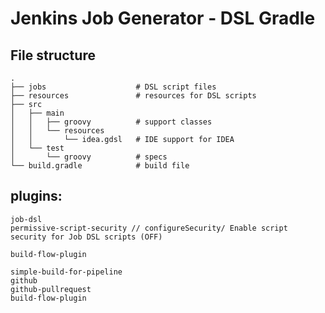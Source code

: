 # Jenkins Job Generator - DSL Gradle 

## File structure

    .
    ├── jobs                    # DSL script files
    ├── resources               # resources for DSL scripts
    ├── src
    │   ├── main
    │   │   ├── groovy          # support classes
    │   │   └── resources
    │   │       └── idea.gdsl   # IDE support for IDEA
    │   └── test
    │       └── groovy          # specs
    └── build.gradle            # build file

## plugins:

```
job-dsl
permissive-script-security // configureSecurity/ Enable script security for Job DSL scripts (OFF)

build-flow-plugin

simple-build-for-pipeline
github
github-pullrequest
build-flow-plugin